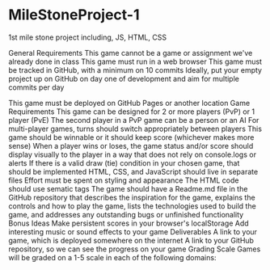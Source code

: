 # MileStoneProject-1
1st mile stone project including, JS, HTML, CSS

General Requirements
This game cannot be a game or assignment we've already done in class
This game must run in a web browser
This game must be tracked in GitHub, with a minimum on 10 commits
Ideally, put your empty project up on GitHub on day one of development and aim for multiple commits per day

This game must be deployed on GitHub Pages or another location
Game Requirements
This game can be designed for 2 or more players (PvP) or 1 player (PvE)
The second player in a PvP game can be a person or an AI
For multi-player games, turns should switch appropriately between players
This game should be winnable or it should keep score (whichever makes more sense)
When a player wins or loses, the game status and/or score should display visually to the player in a way that does not rely on console.logs or alerts
If there is a valid draw (tie) condition in your chosen game, that should be implemented
HTML, CSS, and JavaScript should live in separate files
Effort must be spent on styling and appearance
The HTML code should use sematic tags
The game should have a Readme.md file in the GitHub repository that describes the inspiration for the game, explains the controls and how to play the game, lists the technologies used to build the game, and addresses any outstanding bugs or unfinished functionality
Bonus Ideas
Make persistent scores in your browser's localStorage
Add interesting music or sound effects to your game
Deliverables
A link to your game, which is deployed somewhere on the internet
A link to your GitHub repository, so we can see the progress on your game
Grading Scale
Games will be graded on a 1-5 scale in each of the following domains:
